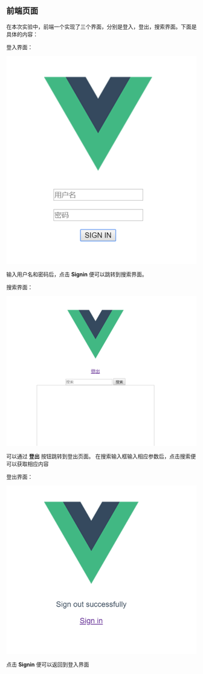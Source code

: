 ## 前端页面
在本次实验中，前端一个实现了三个界面，分别是登入，登出，搜索界面。下面是具体的内容：

登入界面：

![image1](img/1.png)


输入用户名和密码后，点击 **Signin** 便可以跳转到搜索界面。

搜索界面：

![image2](img/2.png)


可以通过 **登出** 按钮跳转到登出页面。
在搜索输入框输入相应参数后，点击搜索便可以获取相应内容

登出界面：

![image3](img/3.png)


点击 **Signin** 便可以返回到登入界面



